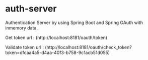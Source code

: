# auth-server
Authentication Server by using Spring Boot and Spring OAuth with inmemory data.

Get token url : (http://localhost:8181/oauth/token)

Validate token url : (http://localhost:8181/oauth/check_token?token=dfcaa4a5-d4aa-40f3-b758-9c1acb51d055)
